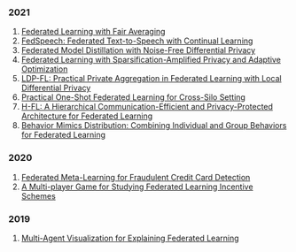 ### 2021
1. [Federated Learning with Fair Averaging](https://www.researchgate.net/publication/351326992_Federated_Learning_with_Fair_Averaging)
2. [FedSpeech: Federated Text-to-Speech with Continual Learning]()
3. [Federated Model Distillation with Noise-Free Differential Privacy](https://arxiv.org/abs/2009.05537)
4. [Federated Learning with Sparsification-Amplified Privacy and Adaptive Optimization](https://arxiv.org/abs/2008.01558)
5. [LDP-FL: Practical Private Aggregation in Federated Learning with Local Differential Privacy](https://arxiv.org/abs/2007.15789)
6. [Practical One-Shot Federated Learning for Cross-Silo Setting](https://arxiv.org/abs/2010.01017)
7. [H-FL: A Hierarchical Communication-Efficient and Privacy-Protected Architecture for Federated Learning](https://arxiv.org/abs/2106.00275)
8. [Behavior Mimics Distribution: Combining Individual and Group Behaviors for Federated Learning]()


### 2020
1. [Federated Meta-Learning for Fraudulent Credit Card Detection](https://www.ijcai.org/proceedings/2020/0642.pdf)
2. [A Multi-player Game for Studying Federated Learning Incentive Schemes](https://www.semanticscholar.org/paper/A-Multi-player-Game-for-Studying-Federated-Learning-Ng-Chen/21524137c65d80e849b1365b38a2177710170d56)

### 2019
1. [Multi-Agent Visualization for Explaining Federated Learning](https://www.ijcai.org/proceedings/2019/0960.pdf)
